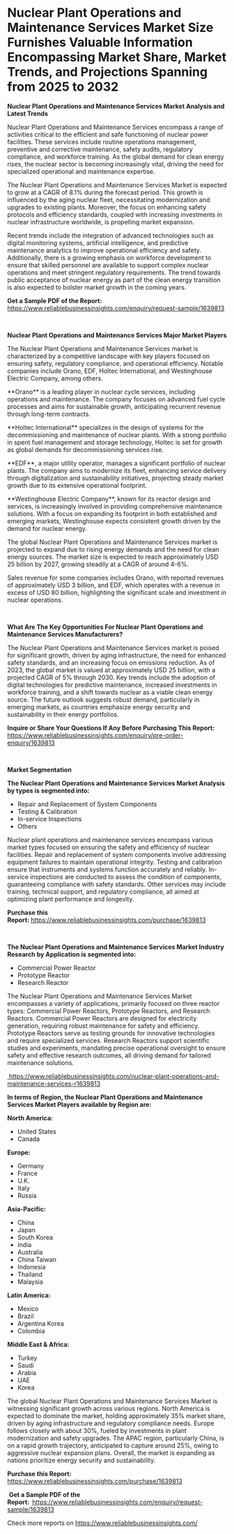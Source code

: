 <p><h1>Nuclear Plant Operations and Maintenance Services Market Size Furnishes Valuable Information Encompassing Market Share, Market Trends, and Projections Spanning from 2025 to 2032</h1></p><p><strong>Nuclear Plant Operations and Maintenance Services Market Analysis and Latest Trends</strong></p>
<p><p>Nuclear Plant Operations and Maintenance Services encompass a range of activities critical to the efficient and safe functioning of nuclear power facilities. These services include routine operations management, preventive and corrective maintenance, safety audits, regulatory compliance, and workforce training. As the global demand for clean energy rises, the nuclear sector is becoming increasingly vital, driving the need for specialized operational and maintenance expertise.</p><p>The Nuclear Plant Operations and Maintenance Services Market is expected to grow at a CAGR of 8.1% during the forecast period. This growth is influenced by the aging nuclear fleet, necessitating modernization and upgrades to existing plants. Moreover, the focus on enhancing safety protocols and efficiency standards, coupled with increasing investments in nuclear infrastructure worldwide, is propelling market expansion. </p><p>Recent trends include the integration of advanced technologies such as digital monitoring systems, artificial intelligence, and predictive maintenance analytics to improve operational efficiency and safety. Additionally, there is a growing emphasis on workforce development to ensure that skilled personnel are available to support complex nuclear operations and meet stringent regulatory requirements. The trend towards public acceptance of nuclear energy as part of the clean energy transition is also expected to bolster market growth in the coming years.</p></p>
<p><strong>Get a Sample PDF of the Report:&nbsp;</strong> <a href="https://www.reliablebusinessinsights.com/enquiry/request-sample/1639813?utm_campaign=3039&utm_medium=2&utm_source=Github&utm_content=ia&utm_term=11032025&utm_id=nuclear-plant-operations-and-maintenance-services">https://www.reliablebusinessinsights.com/enquiry/request-sample/1639813</a></p>
<p>&nbsp;</p>
<p><strong>Nuclear Plant Operations and Maintenance Services Major Market Players</strong></p>
<p><p>The Nuclear Plant Operations and Maintenance Services market is characterized by a competitive landscape with key players focused on ensuring safety, regulatory compliance, and operational efficiency. Notable companies include Orano, EDF, Holtec International, and Westinghouse Electric Company, among others.</p><p>**Orano** is a leading player in nuclear cycle services, including operations and maintenance. The company focuses on advanced fuel cycle processes and aims for sustainable growth, anticipating recurrent revenue through long-term contracts.</p><p>**Holtec International** specializes in the design of systems for the decommissioning and maintenance of nuclear plants. With a strong portfolio in spent fuel management and storage technology, Holtec is set for growth as global demands for decommissioning services rise.</p><p>**EDF**, a major utility operator, manages a significant portfolio of nuclear plants. The company aims to modernize its fleet, enhancing service delivery through digitalization and sustainability initiatives, projecting steady market growth due to its extensive operational footprint.</p><p>**Westinghouse Electric Company**, known for its reactor design and services, is increasingly involved in providing comprehensive maintenance solutions. With a focus on expanding its footprint in both established and emerging markets, Westinghouse expects consistent growth driven by the demand for nuclear energy.</p><p>The global Nuclear Plant Operations and Maintenance Services market is projected to expand due to rising energy demands and the need for clean energy sources. The market size is expected to reach approximately USD 25 billion by 2027, growing steadily at a CAGR of around 4-6%. </p><p>Sales revenue for some companies includes Orano, with reported revenues of approximately USD 3 billion, and EDF, which operates with a revenue in excess of USD 80 billion, highlighting the significant scale and investment in nuclear operations.</p></p>
<p>&nbsp;</p>
<p><strong>What Are The Key Opportunities For Nuclear Plant Operations and Maintenance Services Manufacturers?</strong></p>
<p><p>The Nuclear Plant Operations and Maintenance Services market is poised for significant growth, driven by aging infrastructure, the need for enhanced safety standards, and an increasing focus on emissions reduction. As of 2023, the global market is valued at approximately USD 25 billion, with a projected CAGR of 5% through 2030. Key trends include the adoption of digital technologies for predictive maintenance, increased investments in workforce training, and a shift towards nuclear as a viable clean energy source. The future outlook suggests robust demand, particularly in emerging markets, as countries emphasize energy security and sustainability in their energy portfolios.</p></p>
<p><strong>Inquire or Share Your Questions If Any Before Purchasing This Report:</strong> <a href="https://www.reliablebusinessinsights.com/enquiry/pre-order-enquiry/1639813?utm_campaign=3039&utm_medium=2&utm_source=Github&utm_content=ia&utm_term=11032025&utm_id=nuclear-plant-operations-and-maintenance-services">https://www.reliablebusinessinsights.com/enquiry/pre-order-enquiry/1639813</a></p>
<p>&nbsp;</p>
<p><strong>Market Segmentation</strong></p>
<p><strong>The Nuclear Plant Operations and Maintenance Services Market Analysis by types is segmented into:</strong></p>
<p><ul><li>Repair and Replacement of System Components</li><li>Testing & Calibration</li><li>In-service Inspections</li><li>Others</li></ul></p>
<p><p>Nuclear plant operations and maintenance services encompass various market types focused on ensuring the safety and efficiency of nuclear facilities. Repair and replacement of system components involve addressing equipment failures to maintain operational integrity. Testing and calibration ensure that instruments and systems function accurately and reliably. In-service inspections are conducted to assess the condition of components, guaranteeing compliance with safety standards. Other services may include training, technical support, and regulatory compliance, all aimed at optimizing plant performance and longevity.</p></p>
<p><strong>Purchase this Report:&nbsp;</strong><a href="https://www.reliablebusinessinsights.com/purchase/1639813?utm_campaign=3039&utm_medium=2&utm_source=Github&utm_content=ia&utm_term=11032025&utm_id=nuclear-plant-operations-and-maintenance-services">https://www.reliablebusinessinsights.com/purchase/1639813</a></p>
<p>&nbsp;</p>
<p><strong>The Nuclear Plant Operations and Maintenance Services Market Industry Research by Application is segmented into:</strong></p>
<p><ul><li>Commercial Power Reactor</li><li>Prototype Reactor</li><li>Research Reactor</li></ul></p>
<p><p>The Nuclear Plant Operations and Maintenance Services Market encompasses a variety of applications, primarily focused on three reactor types: Commercial Power Reactors, Prototype Reactors, and Research Reactors. Commercial Power Reactors are designed for electricity generation, requiring robust maintenance for safety and efficiency. Prototype Reactors serve as testing grounds for innovative technologies and require specialized services. Research Reactors support scientific studies and experiments, mandating precise operational oversight to ensure safety and effective research outcomes, all driving demand for tailored maintenance solutions.</p></p>
<p><a href="https://www.reliablebusinessinsights.com/nuclear-plant-operations-and-maintenance-services-r1639813?utm_campaign=3039&utm_medium=2&utm_source=Github&utm_content=ia&utm_term=11032025&utm_id=nuclear-plant-operations-and-maintenance-services">&nbsp;https://www.reliablebusinessinsights.com/nuclear-plant-operations-and-maintenance-services-r1639813</a></p>
<p><strong>In terms of Region, the Nuclear Plant Operations and Maintenance Services Market Players available by Region are:</strong></p>
<p>
    <p> <strong> North America: </strong>
        <ul>
            <li>United States</li>
            <li>Canada</li>
        </ul>
        </p> 
    <p> <strong> Europe: </strong>
        <ul>
            <li>Germany</li>
            <li>France</li>
            <li>U.K.</li>
            <li>Italy</li>
            <li>Russia</li>
        </ul>
        </p> 
    <p> <strong> Asia-Pacific: </strong>
        <ul>
            <li>China</li>
            <li>Japan</li>
            <li>South Korea</li>
            <li>India</li>
            <li>Australia</li>
            <li>China Taiwan</li>
            <li>Indonesia</li>
            <li>Thailand</li>
            <li>Malaysia</li>
        </ul>
        </p> 
    <p> <strong> Latin America: </strong>
        <ul>
            <li>Mexico</li>
            <li>Brazil</li>
            <li>Argentina Korea</li>
            <li>Colombia</li>
        </ul>
        </p> 
    <p> <strong> Middle East & Africa: </strong>
        <ul>
            <li>Turkey</li>
            <li>Saudi</li>
            <li>Arabia</li>
            <li>UAE</li>
            <li>Korea</li>
        </ul>
    </p>
    </p>
<p><p>The global Nuclear Plant Operations and Maintenance Services Market is witnessing significant growth across various regions. North America is expected to dominate the market, holding approximately 35% market share, driven by aging infrastructure and regulatory compliance needs. Europe follows closely with about 30%, fueled by investments in plant modernization and safety upgrades. The APAC region, particularly China, is on a rapid growth trajectory, anticipated to capture around 25%, owing to aggressive nuclear expansion plans. Overall, the market is expanding as nations prioritize energy security and sustainability.</p></p>
<p><strong>Purchase this Report: </strong><a href="https://www.reliablebusinessinsights.com/purchase/1639813?utm_campaign=3039&utm_medium=2&utm_source=Github&utm_content=ia&utm_term=11032025&utm_id=nuclear-plant-operations-and-maintenance-services">https://www.reliablebusinessinsights.com/purchase/1639813</a></p>
<p>&nbsp;<strong>Get a Sample PDF of the Report:&nbsp;&nbsp;</strong><a href="https://www.reliablebusinessinsights.com/enquiry/request-sample/1639813?utm_campaign=3039&utm_medium=2&utm_source=Github&utm_content=ia&utm_term=11032025&utm_id=nuclear-plant-operations-and-maintenance-services">https://www.reliablebusinessinsights.com/enquiry/request-sample/1639813</a></p>
<p><strong></strong></p>
<p>Check more reports on <a href="https://www.reliablebusinessinsights.com/?utm_campaign=3039&utm_medium=2&utm_source=Github&utm_content=ia&utm_term=11032025&utm_id=nuclear-plant-operations-and-maintenance-services">https://www.reliablebusinessinsights.com/</a></p>